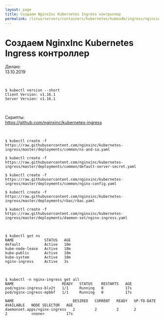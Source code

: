 ```yaml
---
layout: page
title: Создаем NginxInc Kubernetes Ingress контроллер
permalink: /linux/servers/containers/kubernetes/kubeadm/ingress/nginxinc-kubernets-ingress-install/
---
```


# Создаем NginxInc Kubernetes Ingress контроллер

Делаю:  
13.10.2019

<br/>

    $ kubectl version --short
    Client Version: v1.16.1
    Server Version: v1.16.1

<br/>

Скрипты:  
https://github.com/nginxinc/kubernetes-ingress

<br/>

    $ kubectl create -f https://raw.githubusercontent.com/nginxinc/kubernetes-ingress/master/deployments/common/ns-and-sa.yaml

    $ kubectl create -f https://raw.githubusercontent.com/nginxinc/kubernetes-ingress/master/deployments/common/default-server-secret.yaml

    $ kubectl create -f https://raw.githubusercontent.com/nginxinc/kubernetes-ingress/master/deployments/common/nginx-config.yaml

    $ kubectl create -f https://raw.githubusercontent.com/nginxinc/kubernetes-ingress/master/deployments/rbac/rbac.yaml

    $ kubectl create -f https://raw.githubusercontent.com/nginxinc/kubernetes-ingress/master/deployments/daemon-set/nginx-ingress.yaml

<br/>

    $ kubectl get ns
    NAME              STATUS   AGE
    default           Active   18m
    kube-node-lease   Active   18m
    kube-public       Active   18m
    kube-system       Active   18m
    nginx-ingress     Active   3s

<br/>

    $ kubectl -n nginx-ingress get all
    NAME                      READY   STATUS    RESTARTS   AGE
    pod/nginx-ingress-blx2t   1/1     Running   0          17s
    pod/nginx-ingress-mpbbf   1/1     Running   0          17s

    NAME                           DESIRED   CURRENT   READY   UP-TO-DATE   AVAILABLE   NODE SELECTOR   AGE
    daemonset.apps/nginx-ingress   2         2         2       2            2           <none>          17s


